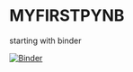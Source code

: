 # MYFIRSTPYNB
starting with binder 


[![Binder](https://mybinder.org/badge_logo.svg)](https://mybinder.org/v2/gh/SachinGupta7/MYFIRSTPYNB/master?urlpath=%2Fvoila%2Frender%2Fdouble%20well%20amonia.ipynb)
